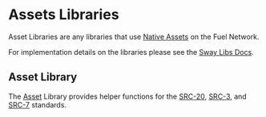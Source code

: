 # Assets Libraries

Asset Libraries are any libraries that use [Native Assets](https://docs.fuel.network/docs/sway/blockchain-development/native_assets) on the Fuel Network.

For implementation details on the libraries please see the [Sway Libs Docs](https://fuellabs.github.io/sway-libs/master/sway_libs/).

## Asset Library

The [Asset](./asset/index.md) Library provides helper functions for the [SRC-20](https://github.com/FuelLabs/sway-standards/blob/master/SRCs/src-20.md), [SRC-3](https://github.com/FuelLabs/sway-standards/blob/master/SRCs/src-3.md), and [SRC-7](https://github.com/FuelLabs/sway-standards/blob/master/SRCs/src-7.md) standards.
